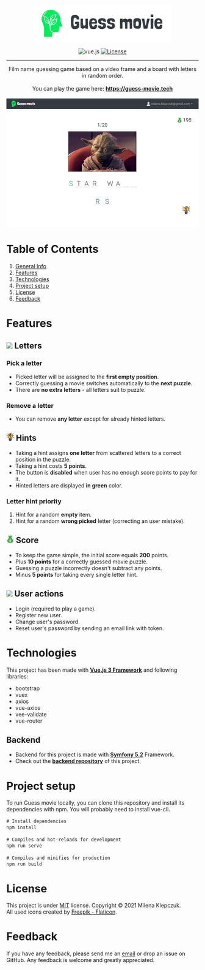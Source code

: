 <p id="general-info" align="center">
  <a href="" rel="noopener">
 <img src="src/assets/images/logo-name-horizontal.png" alt="Project logo"></a>
</p>

<div align="center">
  
  ![vue.js](https://img.shields.io/badge/vue-3.0.0-orange) [![License](https://img.shields.io/badge/license-MIT-blue.svg)](/LICENSE)

</div>

---

<p align="center">
  Film name guessing game based on a video frame and a board with letters in random order. <br><br> 
  You can play the game here: <a href="https://guess-movie.tech"><b>https://guess-movie.tech</b></a> <br> <br> 
  <kbd>
   <a href="https://guess-movie.tech"><img src="src/assets/images/example-screen.png" title="Play the game" alt="App screen" style="width: 600px; max-width:100%;"/></a>
  </kbd>
</p>

  
# Table of Contents
1. [General Info](#general-info)
1. [Features](#features)
1. [Technologies](#technologies)
1. [Project setup](#project-setup)
1. [License](#license)
1. [Feedback](#feedback)

  
# Features
  
## <img src="https://cdn-icons-png.flaticon.com/512/794/794562.png" style="height:27px;"/> Letters
### Pick a letter
- Picked letter will be assigned to the <b>first empty position</b>.
- Correctly guessing a movie switches automatically to the <b>next puzzle</b>.
- There are <b>no extra letters</b> - all letters suit to puzzle.
  
### Remove a letter
  - You can remove <b>any letter</b> except for already hinted letters.
  
## <img src="src/assets/images/hint.svg" style="height:20px"> Hints
- Taking a hint assigns <b>one letter</b> from scattered letters to a correct position in the puzzle.
- Taking a hint costs <b>5 points</b>.
- The button is <b>disabled</b> when user has no enough score points to pay for it.
- Hinted letters are displayed <b>in green</b> color.

  
### Letter hint priority
  1. Hint for a random <b>empty</b> item.
  1. Hint for a random <b>wrong picked</b> letter (correcting an user mistake).
  
## <img src="src/assets/images/score.svg" style="height: 20px"> Score
- To keep the game simple, the initial score equals <b> 200</b> points.
- Plus <b>10 points</b> for a correctly guessed movie puzzle.
- Guessing a puzzle incorrectly doesn't subtract any points.
- Minus <b>5 points</b> for taking every single letter hint.

## <img src="https://cdn-icons-png.flaticon.com/512/456/456212.png" style="height:20px;"/> User actions
- Login (required to play a game).
- Register new user.
- Change user's password.
- Reset user's password by sending an email link with token.


# Technologies 
This project has been made with <b>[Vue.js 3 Framework](https://vuejs.org)</b> and following libraries:
- bootstrap
- vuex 
- axios 
- vue-axios
- vee-validate
- vue-router 

 ## Backend 
- Backend for this project is made with <b>[Symfony 5.2](https://symfony.com)</b> Framework.
- Check out the <b>[backend repository](https://github.com/miKlepczuk/guess-movie-api)</b> of this project.

# Project setup
To run Guess movie locally, you can clone this repository and install its dependencies with npm. You will probably need to install vue-cli.

```
# Install dependencies
npm install

# Compiles and hot-reloads for development
npm run serve

# Compiles and minifies for production
npm run build
```

# License
This project is under [MIT](/LICENSE.md) license. Copyright © 2021 Milena Klepczuk.<br>
All used icons created by <a href="https://www.flaticon.com" title="flaticon"> Freepik - Flaticon</a>.
  
# Feedback
If you have any feedback, please send me an <a href="mailto:milena.klepczuk@gmail.com">email</a> or drop an issue on GitHub. Any feedback is welcome and greatly appreciated.
